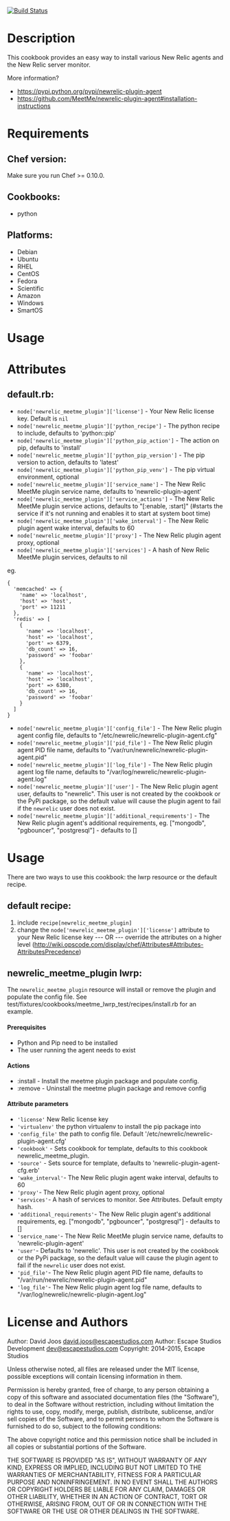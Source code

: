[![Build Status](https://travis-ci.org/escapestudios-cookbooks/newrelic_meetme_plugin.png)](https://travis-ci.org/escapestudios-cookbooks/newrelic_meetme_plugin)

Description
===========

This cookbook provides an easy way to install various New Relic agents and the New Relic server monitor.

More information?
* https://pypi.python.org/pypi/newrelic-plugin-agent
* https://github.com/MeetMe/newrelic-plugin-agent#installation-instructions

Requirements
============

## Chef version:

Make sure you run Chef >= 0.10.0.

## Cookbooks:

* python

## Platforms:

* Debian
* Ubuntu
* RHEL
* CentOS
* Fedora
* Scientific
* Amazon
* Windows
* SmartOS


Usage
==========


Attributes
==========

## default.rb:

* `node['newrelic_meetme_plugin']['license']` - Your New Relic license key. Default is `nil`
* `node['newrelic_meetme_plugin']['python_recipe']` - The python recipe to include, defaults to 'python::pip'
* `node['newrelic_meetme_plugin']['python_pip_action']` - The action on pip, defaults to 'install'
* `node['newrelic_meetme_plugin']['python_pip_version']` - The pip version to action, defaults to 'latest'
* `node['newrelic_meetme_plugin']['python_pip_venv']` - The pip virtual environment, optional
* `node['newrelic_meetme_plugin']['service_name']` - The New Relic MeetMe plugin service name, defaults to 'newrelic-plugin-agent'
* `node['newrelic_meetme_plugin']['service_actions']` - The New Relic MeetMe plugin service actions, defaults to "[:enable, :start]" (#starts the service if it's not running and enables it to start at system boot time)
* `node['newrelic_meetme_plugin']['wake_interval']` - The New Relic plugin agent wake interval, defaults to 60
* `node['newrelic_meetme_plugin']['proxy']` - The New Relic plugin agent proxy, optional
* `node['newrelic_meetme_plugin']['services']` - A hash of New Relic MeetMe plugin services, defaults to nil

eg.
```
{
  'memcached' => {
    'name' => 'localhost',
    'host' => 'host',
    'port' => 11211
  },
  'redis' => [
    {
      'name' => 'localhost',
      'host' => 'localhost',
      'port' => 6379,
      'db_count' => 16,
      'password' => 'foobar'
    },
    {
      'name' => 'localhost',
      'host' => 'localhost',
      'port' => 6380,
      'db_count' => 16,
      'password' => 'foobar'
    }
  ]
}
```
* `node['newrelic_meetme_plugin']['config_file']` - The New Relic plugin agent config file, defaults to "/etc/newrelic/newrelic-plugin-agent.cfg"
* `node['newrelic_meetme_plugin']['pid_file']` - The New Relic plugin agent PID file name, defaults to "/var/run/newrelic/newrelic-plugin-agent.pid"
* `node['newrelic_meetme_plugin']['log_file']` - The New Relic plugin agent log file name, defaults to "/var/log/newrelic/newrelic-plugin-agent.log"
* `node['newrelic_meetme_plugin']['user']` - The New Relic plugin agent user, defaults to "newrelic". This user is not created by the cookbook or the PyPi package, so the default value will cause the plugin agent to fail if the `newrelic` user does not exist.
* `node['newrelic_meetme_plugin']['additional_requirements']` - The New Relic plugin agent's additional requirements, eg. ["mongodb", "pgbouncer", "postgresql"] - defaults to []

Usage
=====

There are two ways to use this cookbook: the lwrp resource or the default recipe. 

## default recipe:

1. include `recipe[newrelic_meetme_plugin]`
2. change the `node['newrelic_meetme_plugin']['license']` attribute to your New Relic license key
--- OR ---
override the attributes on a higher level (http://wiki.opscode.com/display/chef/Attributes#Attributes-AttributesPrecedence)


## newrelic_meetme_plugin lwrp: 

The `newrelic_meetme_plugin` resource will install or remove the plugin and populate the config file.  See test/fixtures/cookbooks/meetme_lwrp_test/recipes/install.rb for an example.

#### Prerequisites
* Python and Pip need to be installed
* The user running the agent needs to exist

#### Actions

- :install - Install the meetme plugin package and populate config.  
- :remove  -  Uninstall the meetme plugin package and remove config

#### Attribute parameters

* `'license'` New Relic license key
* `'virtualenv'` the python virtualenv to install the pip package into
* `'config_file'` the path to config file. Default '/etc/newrelic/newrelic-plugin-agent.cfg' 
* `'cookbook'` - Sets cookbook for template, defaults to this cookbook newrelic_meetme_plugin.
* `'source'` - Sets source for template, defaults to 'newrelic-plugin-agent-cfg.erb'
* `'wake_interval'`- The New Relic plugin agent wake interval, defaults to 60
* `'proxy'`- The New Relic plugin agent proxy, optional
* `'services'`- A hash of services to monitor. See Attributes. Default empty hash.
* `'additional_requirements'`- The New Relic plugin agent's additional requirements, eg. ["mongodb", "pgbouncer", "postgresql"] - defaults to []
* `'service_name'`- The New Relic MeetMe plugin service name, defaults to 'newrelic-plugin-agent'
* `'user'`- Defaults to 'newrelic'.  This user is not created by the cookbook or the PyPi package, so the default value will cause the plugin agent to fail if the `newrelic` user does not exist.
* `'pid_file'`- The New Relic plugin agent PID file name, defaults to "/var/run/newrelic/newrelic-plugin-agent.pid"
* `'log_file'`- The New Relic plugin agent log file name, defaults to "/var/log/newrelic/newrelic-plugin-agent.log"


License and Authors
===================

Author: David Joos <david.joos@escapestudios.com>
Author: Escape Studios Development <dev@escapestudios.com>
Copyright: 2014-2015, Escape Studios

Unless otherwise noted, all files are released under the MIT license,
possible exceptions will contain licensing information in them.

Permission is hereby granted, free of charge, to any person obtaining a copy
of this software and associated documentation files (the "Software"), to deal
in the Software without restriction, including without limitation the rights
to use, copy, modify, merge, publish, distribute, sublicense, and/or sell
copies of the Software, and to permit persons to whom the Software is
furnished to do so, subject to the following conditions:

The above copyright notice and this permission notice shall be included in
all copies or substantial portions of the Software.

THE SOFTWARE IS PROVIDED "AS IS", WITHOUT WARRANTY OF ANY KIND, EXPRESS OR
IMPLIED, INCLUDING BUT NOT LIMITED TO THE WARRANTIES OF MERCHANTABILITY,
FITNESS FOR A PARTICULAR PURPOSE AND NONINFRINGEMENT. IN NO EVENT SHALL THE
AUTHORS OR COPYRIGHT HOLDERS BE LIABLE FOR ANY CLAIM, DAMAGES OR OTHER
LIABILITY, WHETHER IN AN ACTION OF CONTRACT, TORT OR OTHERWISE, ARISING FROM,
OUT OF OR IN CONNECTION WITH THE SOFTWARE OR THE USE OR OTHER DEALINGS IN
THE SOFTWARE.
